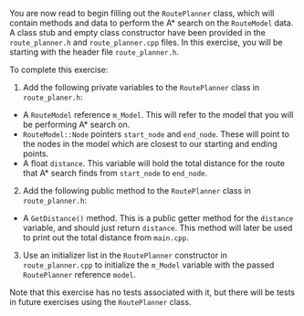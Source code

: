 You are now read to begin filling out the `RoutePlanner` class, which will contain methods and data to perform the A\*
search on the `RouteModel` data. A class stub and empty class constructor have been provided in the `route_planner.h`
and `route_planner.cpp` files. In this exercise, you will be starting with the header file `route_planner.h`.

To complete this exercise:

1. Add the following private variables to the `RoutePlanner` class in `route_planer.h`:

- A `RouteModel` reference `m_Model`. This will refer to the model that you will be performing A\* search on.
- `RouteModel::Node` pointers `start_node` and `end_node`. These will point to the nodes in the model which are closest
  to our starting and ending points.
- A float `distance`. This variable will hold the total distance for the route that A\* search finds from `start_node`
  to `end_node`.

2. Add the following public method to the `RoutePlanner` class in `route_planner.h`:

- A `GetDistance()` method. This is a public getter method for the `distance` variable, and should just
  return `distance`. This method will later be used to print out the total distance from `main.cpp`.

3. Use an initializer list in the `RoutePlanner` constructor in `route_planner.cpp` to initialize the `m_Model` variable
   with the passed `RoutePlanner` reference `model`.

Note that this exercise has no tests associated with it, but there will be tests in future exercises using
the `RoutePlanner` class.
